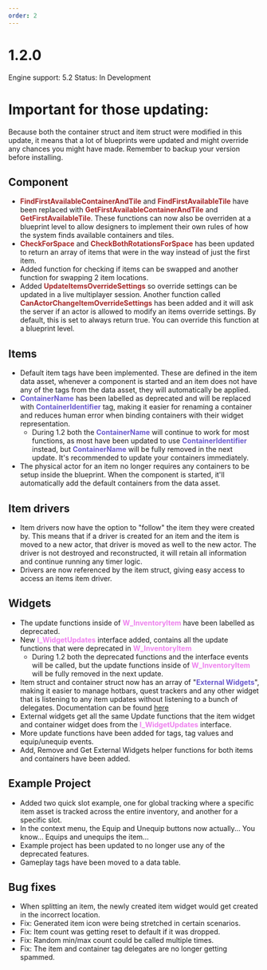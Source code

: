 ```yaml
---
order: 2
---
```

# 1.2.0
Engine support: 5.2
Status: In Development

# Important for those updating:
Because both the container struct and item struct were modified in this update, it means that a lot of blueprints were updated and might override any chances you might have made. Remember to backup your version before installing.

## Component
- <span style="color:brown">**FindFirstAvailableContainerAndTile**</span> and <span style="color:brown">**FindFirstAvailableTile**</span> have been replaced with <span style="color:brown">**GetFirstAvailableContainerAndTile**</span> and <span style="color:brown">**GetFirstAvailableTile**</span>. These functions can now also be overriden at a blueprint level to allow designers to implement their own rules of how the system finds available containers and tiles.
- <span style="color:brown">**CheckForSpace**</span> and <span style="color:brown">**CheckBothRotationsForSpace**</span> has been updated to return an array of items that were in the way instead of just the first item.
- Added function for checking if items can be swapped and another function for swapping 2 item locations.
- Added <span style="color:brown">**UpdateItemsOverrideSettings**</span> so override settings can be updated in a live multiplayer session. Another function called <span style="color:brown">**CanActorChangeItemOverrideSettings**</span> has been added and it will ask the server if an actor is allowed to modify an items override settings. By default, this is set to always return true. You can override this function at a blueprint level.

## Items
- Default item tags have been implemented. These are defined in the item data asset, whenever a component is started and an item does not have any of the tags from the data asset, they will automatically be applied.
- <span style="color:slateblue">**ContainerName**</span> has been labelled as deprecated and will be replaced with  <span style="color:slateblue">**ContainerIdentifier**</span> tag, making it easier for renaming a container and reduces human error when binding containers with their widget representation.
    - During 1.2 both the <span style="color:slateblue">**ContainerName**</span> will continue to work for most functions, as most have been updated to use <span style="color:slateblue">**ContainerIdentifier**</span> instead, but <span style="color:slateblue">**ContainerName**</span> will be fully removed in the next update. It's recommended to update your containers immediately.
- The physical actor for an item no longer requires any containers to be setup inside the blueprint. When the component is started, it'll automatically add the default containers from the data asset.

## Item drivers
- Item drivers now have the option to "follow" the item they were created by. This means that if a driver is created for an item and the item is moved to a new actor, that driver is moved as well to the new actor. The driver is not destroyed and reconstructed, it will retain all information and continue running any timer logic.
- Drivers are now referenced by the item struct, giving easy access to access an items item driver.

## Widgets
- The update functions inside of <span style="color:violet">**W_InventoryItem**</span> have been labelled as deprecated.
- New <span style="color:violet">**I_WidgetUpdates**</span> interface added, contains all the update functions that were deprecated in <span style="color:violet">**W_InventoryItem**</span>
    - During 1.2 both the deprecated functions and the interface events will be called, but the update functions inside of <span style="color:violet">**W_InventoryItem**</span> will be fully removed in the next update.
- Item struct and container struct now has an array of "<span style="color:slateblue">**External Widgets**</span>", making it easier to manage hotbars, quest trackers and any other widget that is listening to any item updates without listening to a bunch of delegates. Documentation can be found [here](https://inventoryframework.github.io/workinginthesystem/externalwidgets/)
- External widgets get all the same Update functions that the item widget and container widget does from the <span style="color:violet">**I_WidgetUpdates**</span> interface.
- More update functions have been added for tags, tag values and equip/unequip events.
- Add, Remove and Get External Widgets helper functions for both items and containers have been added.

## Example Project
- Added two quick slot example, one for global tracking where a specific item asset is tracked across the entire inventory, and another for a specific slot.
- In the context menu, the Equip and Unequip buttons now actually... You know... Equips and unequips the item...
- Example project has been updated to no longer use any of the deprecated features.
- Gameplay tags have been moved to a data table.

## Bug fixes
- When splitting an item, the newly created item widget would get created in the incorrect location.
- Fix: Generated item icon were being stretched in certain scenarios.
- Fix: Item count was getting reset to default if it was dropped.
- Fix: Random min/max count could be called multiple times.
- Fix: The item and container tag delegates are no longer getting spammed.
